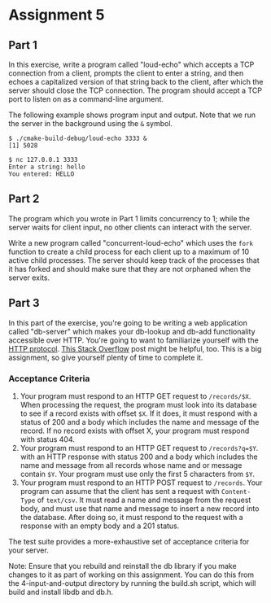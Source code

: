 # Assignment 5

## Part 1

In this exercise, write a program called "loud-echo" which accepts a
TCP connection from a client, prompts the client to enter a string,
and then echoes a capitalized version of that string back to the
client, after which the server should close the TCP connection. The 
program should accept a TCP port to listen on as a command-line 
argument.

The following example shows program input and output. Note that we
run the server in the background using the `&` symbol.

```shell
$ ./cmake-build-debug/loud-echo 3333 &
[1] 5028

$ nc 127.0.0.1 3333
Enter a string: hello
You entered: HELLO
```

## Part 2

The program which you wrote in Part 1 limits concurrency to 1; while
the server waits for client input, no other clients can interact
with the server.

Write a new program called "concurrent-loud-echo" which uses the
`fork` function to create a child process for each client up to a
maximum of 10 active child processes. The server should keep track
of the processes that it has forked and should make sure that they
are not orphaned when the server exits.

## Part 3

In this part of the exercise, you're going to be writing a web
application called "db-server" which makes your db-lookup and 
db-add functionality accessible over HTTP. You're going to want to 
familiarize yourself with the [HTTP protocol][1]. [This Stack 
Overflow][2] post might be helpful, too. This is a big assignment,
so give yourself plenty of time to complete it.

### Acceptance Criteria

1. Your program must respond to an HTTP GET request to 
   `/records/$X`. When processing the request, the program must
   look into its database to see if a record exists with offset
   `$X`. If it does, it must respond with a status of 200 and a body
   which includes the name and message of the record. If no record 
   exists with offset X, your program must respond with status 404.
2. Your program must respond to an HTTP GET request to 
   `/records?q=$Y`. with an HTTP response with status 200 and a body
   which includes the name and message from all records whose name
   and or message contain `$Y`. Your program must use only the first
   5 characters from `$Y`.
3. Your program must respond to an HTTP POST request to `/records`. 
   Your program can assume that the client has sent a request with 
   `Content-Type` of `text/csv`. It must read a name and message 
   from the request body, and must use that name and message to 
   insert a new record into the database. After doing so, it must 
   respond to the request with a response with an empty
   body and a 201 status.

The test suite provides a more-exhaustive set of acceptance criteria
for your server.

Note: Ensure that you rebuild and reinstall the db library if you
make changes to it as part of working on this assignment. You can do
this from the 4-input-and-output directory by running the build.sh
script, which will build and install libdb and db.h.

[1]: https://www.jmarshall.com/easy/http/
[2]: https://stackoverflow.com/a/176477
